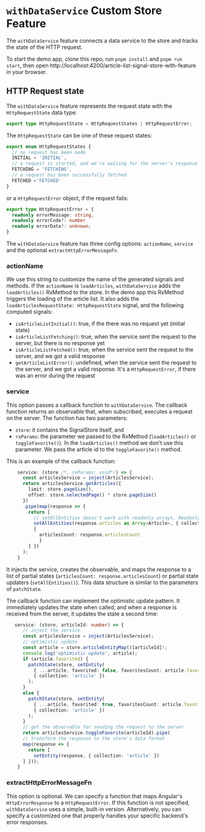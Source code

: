 # `withDataService` Custom Store Feature

The `withDataService` feature connects a data service to the store and tracks the state of the HTTP request.

To start the demo app, clone this repo, run `pnpm install` and `pnpm run start`, then open http://localhost:4200/article-list-signal-store-with-feature in your browser.

## HTTP Request state

The `withDataService` feature represents the request state with the `HttpRequestState` data type:

```ts
export type HttpRequestState = HttpRequestStates | HttpRequestError;
```

The `HttpRequestState` can be one of these request states:

```ts
export enum HttpRequestStates {
  // no request has been made
  INITIAL = 'INITIAL', 
  // a request is started, and we're waiting for the server's response
  FETCHING = 'FETCHING', 
  // a request has been successfully fetched
  FETCHED ='FETCHED' 
}
```

or a `HttpRequestError` object, if the request fails:

```ts
export type HttpRequestError = {
  readonly errorMessage: string,
  readonly errorCode?: number
  readonly errorData?: unknown;
}
```

The `withDataService` feature has three config options: `actionName`, `service` and the optional `extractHttpErrorMessageFn`.

### actionName

We use this string to customize the name of the generated signals and methods. If the `actionName` is `loadArticles`, `withDataService` adds the `loadArticles()` RxMethod to the store. In the demo app this RxMethod triggers the loading of the article list. It also adds the `loadArticlesRequestState: HttpRequestState` signal, and the following computed signals:

- `isArticleListInitial()`: true, if the there was no request yet (initial state)
- `isArticleListFetching()`: true, when the service sent the request to the server, but there is no response yet
- `isArticleListFetched()`: true, when the service sent the request to the server, and we got a valid response
- `getArticleListError()`: undefined, when the service sent the request to the server, and we got a valid response. It's a `HttpRequestError`, if there was an error during the request

### service

This option passes a callback function to `withDataService`. The callback function returns an observable that, when subscribed, executes a request on the server. The function has two parameters:

- `store`: it contains the SignalStore itself, and
- `rxParams`: the parameter we passed to the RxMethod (`loadArticles()` or `toggleFavorite()`). In the `loadArticles()` method we don't use this parameter. We pass the article id to the `toggleFavorite()` method.

This is an example of the callback function:

```ts
    service: (store /*, rxParams: void*/) => {
      const articlesService = inject(ArticlesService);
      return articlesService.getArticles({
        limit: store.pageSize(),
        offset: store.selectedPage() * store.pageSize()
      })
      .pipe(map(response => {
        return [
          // setAllEntities doesn't work with readonly arrays, ReadonlyArray<Article> => Array<Article>
          setAllEntities(response.articles as Array<Article>, { collection: 'article' }),
          {
            articlesCount: response.articlesCount
            }
        ] })
      );
    }
```

It injects the service, creates the observable, and maps the response to a list of partial states (`articlesCount: response.articlesCount`) or partial state updaters (`setAllEntities()`). This data structure is similar to the parameters of `patchState`. 

The callback function can implement the optimistic update pattern. It immediately updates the state when called, and when a response is received from the server, it updates the state a second time:

```ts
   service: (store, articleId: number) => {
      // inject the service
      const articlesService = inject(ArticlesService);
      // optimistic update
      const article = store.articleEntityMap()[articleId]!;
      console.log('optimistic update', article);
      if (article.favorited) {
        patchState(store, setEntity(
          { ...article, favorited: false, favoritesCount: article.favoritesCount - 1 },
          { collection: 'article' })
        );
      }
      else {
        patchState(store, setEntity(
          { ...article, favorited: true, favoritesCount: article.favoritesCount + 1 },
          { collection: 'article' })
        );
      }
      // get the observable for sending the request to the server
      return articlesService.toggleFavorite(articleId).pipe(
      // transform the response to the store's data format
      map(response => {
        return [
          setEntity(response, { collection: 'article' })
      ] }));
    }
```

### extractHttpErrorMessageFn

This option is optional. We can specify a function that maps Angular's `HttpErrorResponse` to a `HttpRequestError`. If this function is not specified, `withDataService` uses a simple, built-in version. Alternatively, you can specify a customized one that properly handles your specific backend's error responses.

